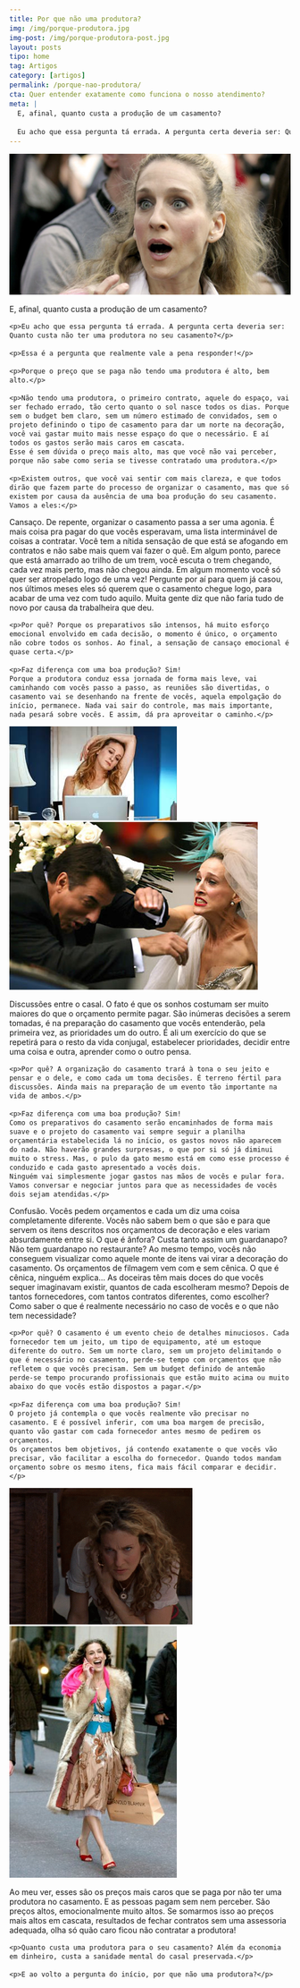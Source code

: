```yaml
---
title: Por que não uma produtora?
img: /img/porque-produtora.jpg
img-post: /img/porque-produtora-post.jpg
layout: posts
tipo: home
tag: Artigos
category: [artigos]
permalink: /porque-nao-produtora/
cta: Quer entender exatamente como funciona o nosso atendimento?
meta: |
  E, afinal, quanto custa a produção de um casamento?

  Eu acho que essa pergunta tá errada. A pergunta certa deveria ser: Quanto custa não ter uma produtora no seu casamento?
---
```


<div class="esq-img">
    <img src="/img/porque-produtora1.jpg" alt="porque-produtora1" />
</div>

<div class="dir-p">
    <p>E, afinal, quanto custa a produção de um casamento?</p>
    
    <p>Eu acho que essa pergunta tá errada. A pergunta certa deveria ser: Quanto custa não ter uma produtora no seu casamento?</p>
    
    <p>Essa é a pergunta que realmente vale a pena responder!</p>
    
    <p>Porque o preço que se paga não tendo uma produtora é alto, bem alto.</p>
    
    <p>Não tendo uma produtora, o primeiro contrato, aquele do espaço, vai ser fechado errado, tão certo quanto o sol nasce todos os dias. Porque sem o budget bem claro, sem um número estimado de convidados, sem o projeto definindo o tipo de casamento para dar um norte na decoração, você vai gastar muito mais nesse espaço do que o necessário. E aí todos os gastos serão mais caros em cascata. 
    Esse é sem dúvida o preço mais alto, mas que você não vai perceber, porque não sabe como seria se tivesse contratado uma produtora.</p>
    
    <p>Existem outros, que você vai sentir com mais clareza, e que todos dirão que fazem parte do processo de organizar o casamento, mas que só existem por causa da ausência de uma boa produção do seu casamento. Vamos a eles:</p>
</div>

<div class="esq-p">
    <p>Cansaço. De repente, organizar o casamento passa a ser uma agonia. É mais coisa pra pagar do que vocês esperavam, uma lista interminável de coisas a contratar. Você tem a nítida sensação de que está se afogando em contratos e não sabe mais quem vai fazer o quê. 
    Em algum ponto, parece que está amarrado ao trilho de um trem, você escuta o trem chegando, cada vez mais perto, mas não chegou ainda. Em algum momento você só quer ser atropelado logo de uma vez! Pergunte por aí para quem já casou, nos últimos meses eles só querem que o casamento chegue logo, para acabar de uma vez com tudo aquilo. Muita gente diz que não faria tudo de novo por causa da trabalheira que deu.</p>
    
    <p>Por quê? Porque os preparativos são intensos, há muito esforço emocional envolvido em cada decisão, o momento é único, o orçamento não cobre todos os sonhos. Ao final, a sensação de cansaço emocional é quase certa.</p>
    
    <p>Faz diferença com uma boa produção? Sim!
    Porque a produtora conduz essa jornada de forma mais leve, vai caminhando com vocês passo a passo, as reuniões são divertidas, o casamento vai se desenhando na frente de vocês, aquela empolgação do início, permanece. Nada vai sair do controle, mas mais importante, nada pesará sobre vocês. E assim, dá pra aproveitar o caminho.</p>
</div>

<div class="dir-img">
    <img src="/img/porque-produtora2.jpg" alt="porque-produtora2"  />
</div>

<div class="esq-img">
    <img src="/img/porque-produtora3.jpg" alt="porque-produtora3"  />
</div>

<div class="dir-p">
    <p>Discussões entre o casal. O fato é que os sonhos costumam ser muito maiores do que o orçamento permite pagar. São inúmeras decisões a serem tomadas, é na preparação do casamento que vocês entenderão, pela primeira vez, as prioridades um do outro. É ali um exercício do que se repetirá para o resto da vida conjugal, estabelecer prioridades, decidir entre uma coisa e outra, aprender como o outro pensa.</p>
    
    <p>Por quê? A organização do casamento trará à tona o seu jeito e pensar e o dele, e como cada um toma decisões. É terreno fértil para discussões. Ainda mais na preparação de um evento tão importante na vida de ambos.</p>
    
    <p>Faz diferença com uma boa produção? Sim!
    Como os preparativos do casamento serão encaminhados de forma mais suave e o projeto do casamento vai sempre seguir a planilha orçamentária estabelecida lá no início, os gastos novos não aparecem do nada. Não haverão grandes surpresas, o que por si só já diminui muito o stress. Mas, o pulo da gato mesmo está em como esse processo é conduzido e cada gasto apresentado a vocês dois.
    Ninguém vai simplesmente jogar gastos nas mãos de vocês e pular fora. Vamos conversar e negociar juntos para que as necessidades de vocês dois sejam atendidas.</p>
</div>

<div class="esq-p">
    <p>Confusão. Vocês pedem orçamentos e cada um diz uma coisa completamente diferente. Vocês não sabem bem o que são e para que servem os itens descritos nos orçamentos de decoração e eles variam absurdamente entre si. O que é ânfora? Custa tanto assim um guardanapo? Não tem guardanapo no restaurante? 
    Ao mesmo tempo, vocês não conseguem visualizar como aquele monte de itens vai virar a decoração do casamento.
    Os orçamentos de filmagem vem com e sem cênica. O que é cênica, ninguém explica…
    As doceiras têm mais doces do que vocês sequer imaginavam existir, quantos de cada escolheram mesmo?
    Depois de tantos fornecedores, com tantos contratos diferentes, como escolher? Como saber o que é realmente necessário no caso de vocês e o que não tem necessidade?</p>
    
    <p>Por quê? O casamento é um evento cheio de detalhes minuciosos. Cada fornecedor tem um jeito, um tipo de equipamento, até um estoque diferente do outro. Sem um norte claro, sem um projeto delimitando o que é necessário no casamento, perde-se tempo com orçamentos que não refletem o que vocês precisam. Sem um budget definido de antemão perde-se tempo procurando profissionais que estão muito acima ou muito abaixo do que vocês estão dispostos a pagar.</p>
    
    <p>Faz diferença com uma boa produção? Sim!
    O projeto já contempla o que vocês realmente vão precisar no casamento. E é possível inferir, com uma boa margem de precisão, quanto vão gastar com cada fornecedor antes mesmo de pedirem os orçamentos.
    Os orçamentos bem objetivos, já contendo exatamente o que vocês vão precisar, vão facilitar a escolha do fornecedor. Quando todos mandam orçamento sobre os mesmo itens, fica mais fácil comparar e decidir.</p>
</div>

<div class="dir-img">
    <img src="/img/porque-produtora4.gif" alt="porque-produtora4" />
</div>

<div class="esq-img">
    <img src="/img/porque-produtora5.jpg" alt="porque-produtora5" />
</div>

<div class="dir-p">
    <p>Ao meu ver, esses são os preços mais caros que se paga por não ter uma produtora no casamento. E as pessoas pagam sem nem perceber. São preços altos, emocionalmente muito altos. Se somarmos isso ao preços mais altos em cascata, resultados de fechar contratos sem uma assessoria adequada, olha só quão caro ficou não contratar a produtora!</p>
    
    <p>Quanto custa uma produtora para o seu casamento? Além da economia em dinheiro, custa a sanidade mental do casal preservada.</p>
    
    <p>E ao volto a pergunta do início, por que não uma produtora?</p>
</div>